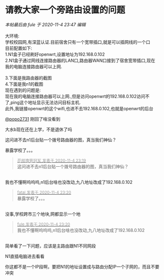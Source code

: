 # 请教大家一个旁路由设置的问题


<i class="pstatus"> 本帖最后由 fule 于 2020-11-4 23:47 编辑 </i><br />
<br />
大环境:<br />
学校校园网,有深蓝认证.目前宿舍只有一个宽带插口,就是可以插网线的一个口<br />
目前配置如下:<br />
1.N1盒子已经刷好openwrt,设置地址为192.168.0.102<br />
2.N1盒子通过网线连接路由器的LAN口,路由器WAN口接到了宿舍宽带插口,现在我的电脑连接路由器可以上网.<br />
<br />
3.下面是我路由器的截图<br />
<img id="aimg_tOvsn" onclick="zoom(this, this.src, 0, 0, 0)" class="zoom" src="https://kyun.ltyuanfang.cn/tc/2020/11/04/ffb381a40e20e.png" onmouseover="img_onmouseoverfunc(this)" onload="thumbImg(this)" border="0" alt="" /><br />
<img id="aimg_eqb4z" onclick="zoom(this, this.src, 0, 0, 0)" class="zoom" src="https://kyun.ltyuanfang.cn/tc/2020/11/04/97f89f85ef6e4.png" onmouseover="img_onmouseoverfunc(this)" onload="thumbImg(this)" border="0" alt="" /><br />
4.下面是我n1的截图<br />
<img id="aimg_Lvp7O" onclick="zoom(this, this.src, 0, 0, 0)" class="zoom" src="https://kyun.ltyuanfang.cn/tc/2020/11/04/1e5da1400017b.jpg" onmouseover="img_onmouseoverfunc(this)" onload="thumbImg(this)" border="0" alt="" /><br />
现在遇到的问题是:<br />
现在我的电脑连接路由器可以上网.,但是访问openwrt的192.168.0.102访问不了,ping这个地址显示无法访问目标主机.<br />
此外,我链接openwrt的这个wifi,也进不去192.168.0.102,也就是openwrt的后台

<a href="https://www.hostloc.com/home.php?mod=space&amp;uid=41824" target="_blank">@popo2731</a> 刚回了啥没看到

大水b现在还在上学，不是退休了吗<img src="static/image/smiley/default/lol.gif" smilieid="12" border="0" alt="" />

这问进不去n1后台贴一个拨号路由器的图，真当我们神仙？

暴露学校了。。。

<div class="quote"><blockquote><font size="2"><a href="https://www.hostloc.com/forum.php?mod=redirect&amp;goto=findpost&amp;pid=9404207&amp;ptid=762552" target="_blank"><font color="#999999">花样撸管冠军 发表于 2020-11-4 23:19</font></a></font><br />
这问进不去n1后台贴一个拨号路由器的图，真当我们神仙？</blockquote></div><br />
<img src="static/image/smiley/yct/016.gif" smilieid="51" border="0" alt="" />我也不懂啊呜呜呜,n1后台啥也没改动,九八地址改成了192.168.0.102

<div class="quote"><blockquote><font size="2"><a href="https://www.hostloc.com/forum.php?mod=redirect&amp;goto=findpost&amp;pid=9404214&amp;ptid=762552" target="_blank"><font color="#999999">fatal 发表于 2020-11-4 23:20</font></a></font><br />
暴露学校了。。。</blockquote></div><br />
没事,学校跨市三个地块,网都显示一个地

<div class="quote"><blockquote><font size="2"><a href="https://www.hostloc.com/forum.php?mod=redirect&amp;goto=findpost&amp;pid=9404218&amp;ptid=762552" target="_blank"><font color="#999999">fule 发表于 2020-11-4 23:20</font></a></font><br />
我也不懂啊呜呜呜,n1后台啥也没改动,九八地址改成了192.168.0.102</blockquote></div><br />
简单看了一下问题，应该是主路由跟N1不同网段

N1直插电脑进去看看

你这都不是一个IP段啊，要把N1的地址设置成与路由分配IP一个子网的，而且不要冲突<img id="aimg_m3qym" onclick="zoom(this, this.src, 0, 0, 0)" class="zoom" src="https://cdn.jsdelivr.net/gh/hishis/forum-master/public/images/patch.gif" onmouseover="img_onmouseoverfunc(this)" onload="thumbImg(this)" border="0" alt="" />
